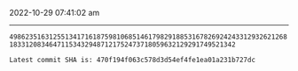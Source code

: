 2022-10-29 07:41:02 am

---

`4986235163125513417161875981068514617982918853167826924243312932621268183312083464711534329487121752473718059632129291749521342`

`Latest commit SHA is: 470f194f063c578d3d54ef4fe1ea01a231b727dc `
